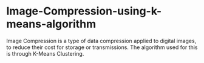 # Image-Compression-using-k-means-algorithm
Image Compression is a type of data compression applied to digital images, to reduce their cost for storage or transmissions. The algorithm used for this is through K-Means Clustering.
